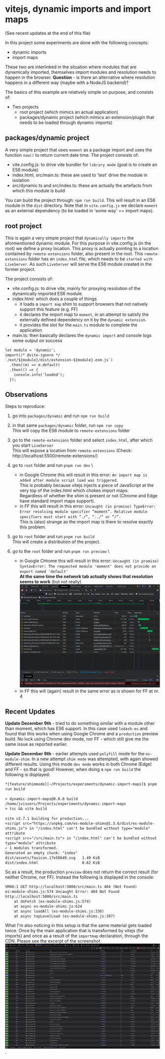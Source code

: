 # vitejs, dynamic imports and import maps

(See recent updates at the end of this file)

In this project some experiments are done with the following concepts:

- dynamic imports
- import maps

These two are interlinked in the situation where modules that are dynamically imported, themselves import modules and resolution needs to happen in the browser.
**Question** - is there an alternative where resolution happens in a different way (maybe with a NodeJS backend)?

The basics of this example are relatively simple on purpose, and consists of:

- Two projects
    - root project (which mimics an actual application)
    - packages/dynamic project (which mimics an extension/plugin that needs to be loaded through dynamic imports)

## packages/dynamic project

A very simple project that uses `moment` as a package import and uses the function `now()` to return current date time.
The project consists of:

- vite.config.js: to drive vite bundler for `library mode` (goal is to create an ES6 module)
- index.html, src/main.ts: these are used to 'test' drive the module in isolation
- src/dynamic.ts and src/index.ts: these are actually the artefacts from which this module is build

You can build the project through: `npm run build`.
This will result in an ES6 module in the `dist` directory.
Note that in `vite.config.js` we declare `moment` as an external dependency (to be loaded in 'some way' == import maps).

## root project

This is again a very simple project that `dynamically imports` the aformentioned dynamic module.
For this purpose in vite.config.js (in the root) we define a proxy location.
This proxy is actually pointing to a location contained by `remote-extensions` folder, also present in the root.
This `remote-extensions` folder has an `index.html` file, which needs to be `started with LiveServer`.
As such `LiveServer` will serve the ES6 module created in the former project.

The project consists of:

- vite.config.js: to drive vite, mainly for proxying resolution of the dynamically imported ES6 module.
- index.html: which does a couple of things
    - it loads a `import map` shim to support browsers that not natively support this feature (e.g. FF)
    - it declares the import map to `moment`, in an attempt to satisfy the externally defined dependency on it by the `dynamic extension`.
    - it provides the slot for the `main.ts` module to complete the application
- main.ts: then basically declares the `dynamic import` and console logs some output on success

```
let module = 'dynamic';
import(/* @vite-ignore */ `/ext/${module}/dist/extension-${module}.esm.js`)
  .then((m) => m.default)
  .then(() => {
    console.info('loaded');
  });
```

## Observations

Steps to reproduce:

1. go into `packages/dynamic` and run `npm run build`

2. in that same `packages/dynamic` folder, run `npm run copy` \
   This will copy the ES6 module to `remote-extensions` folder

3. go to the `remote-extensions` folder and select `index.html`, after which you start `LiveServer` \
   This will expose a location from `remote-extensions` (Check: http://localhost:5500/remote-extensions/)

4. go to `root` folder and run `pnpm run dev` \
    - in Google Chrome this will result in this error: `An import map is added after module script load was triggered.` \
      This is probably because vitejs injects a piece of JavaScript at the very top of the index.html which chokes import maps. \
      Regardless of whether the shim is present or not (Chrome and Edge have standard import maps support).
    - in FF this will result in this error: `Uncaught (in promise) TypeError: Error resolving module specifier “moment”. Relative module specifiers must start with “./”, “../” or “/”.` \
      This is (also) strange as the import map is there to resolve exactly this problem.

5. go to `root` folder and run `pnpm run build` \
   This will create a distribution of the project.

6. go to the `root` folder and run `pnpm run preview` \
    - in Google CHrome this will result in this error: `Uncaught (in promise) SyntaxError: The requested module 'moment' does not provide an export named 'default'` \
      **At the same time the network tab actually shows that resolution seems to work** (but not really) \
      ![Google Chrome network tab, import maps](google-chrome-import-maps-preview.png)
    - in FF this will (again) result in the same error as is shown for FF at nr. 4

## Recent Updates

**Update December 9th** - tried to do something similar with a module other than moment, which has ES6 support.
In this case used `lodash-es` and found that this works when using Google Chrome and a `production` preview build.
No luck using Chrome dev mode, nor FF - which still give me the same issue as reported earlier.

**Update December 9th** - earlier attempts used `polyfill` mode for the `es-module-shim`.
In a new attempt `shim mode` was attempted, with again showed different results.
Using this mode `dev mode` works in both Chrome (Edge) and FF - so that is good!
However, when doing a `npm run build` the following is displayed:

```
*[feature/shimmode][~/Projects/experiments/dynamic-import-maps]$ pnpm run build  

> dynamic-import-maps@0.0.0 build /home/jvissers/Projects/experiments/dynamic-import-maps
> tsc && vite build

vite v2.7.1 building for production...
<script src="https://unpkg.com/es-module-shims@1.3.6/dist/es-module-shims.js"> in "/index.html" can't be bundled without type="module" attribute
<script src="/src/main.ts"> in "/index.html" can't be bundled without type="module" attribute
✓ 1 modules transformed.
Generated an empty chunk: "index"
dist/assets/favicon.17e50649.svg   1.49 KiB
dist/index.html                    0.62 KiB
```

So as a result, the production `preview` does not return the correct result (for neither Chrome, nor FF).
Instead the following is displayed in the console:

```
VM48:1 GET http://localhost:5000/src/main.ts 404 (Not Found)
es-module-shims.js:574 Uncaught Error: 404 Not Found http://localhost:5000/src/main.ts
    at doFetch (es-module-shims.js:574)
    at async es-module-shims.js:624
    at async loadAll (es-module-shims.js:330)
    at async topLevelLoad (es-module-shims.js:397)
```

What I'm also noticing in this setup is that the same material gets loaded twice.
Once by the main application that is transformed by vitejs (for imports) and
once as a result of the `importmap` declaration, through the CDN.
Please see the excerpt of the screenshot ![screenshot](es-module-shim-mode-loads-a-lot.png).